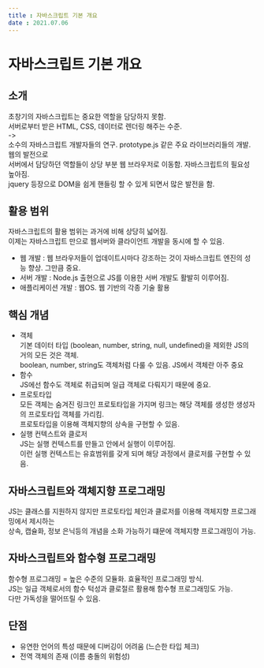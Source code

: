 ```yaml
---
title : 자바스크립트 기본 개요  
date : 2021.07.06
---
```


# 자바스크립트 기본 개요

## 소개

초창기의 자바스크립트는 중요한 역할을 담당하지 못함.  
서버로부터 받은 HTML, CSS, 데이터로 렌더링 해주는 수준.  
->  
소수의 자바스크립트 개발자들의 연구. prototype.js 같은 주요 라이브러리들의 개발. 웹의 발전으로  
서버에서 담당하던 역할들이 상당 부분 웹 브라우저로 이동함. 자바스크립트의 필요성 높아짐.    
jquery 등장으로 DOM을 쉽게 핸들링 할 수 있게 되면서 많은 발전을 함.  


## 활용 범위
자바스크립트의 활용 범위는 과거에 비해 상당히 넓어짐.  
이제는 자바스크립트 만으로 웹서버와 클라이언트 개발을 동시에 할 수 있음.  

* 웹 개발 : 웹 브라우저들이 업데이트시마다 강조하는 것이 자바스크립트 엔진의 성능 향상. 그만큼 중요.
* 서버 개발 : Node.js 출현으로 JS를 이용한 서버 개발도 활발히 이루어짐.
* 애플리케이션 개발 : 웹OS. 웹 기반의 각종 기술 활용

## 핵심 개념

* 객체  
  기본 데이터 타입 (boolean, number, string, null, undefined)을 제외한 JS의 거의 모든 것은 객체.  
  boolean, number, string도 객체처럼 다룰 수 있음. JS에서 객체란 아주 중요
* 함수    
  JS에선 함수도 객체로 취급되며 일급 객체로 다뤄지기 때문에 중요.
* 프로토타입  
  모든 객체는 숨겨진 링크인 프로토타입을 가지며 링크는 해당 객체를 생성한 생성자의 프로토타입 객체를 가리킴.  
  프로토타입을 이용해 객체지향의 상속을 구현할 수 있음.  
* 실행 컨텍스트와 클로저  
  JS는 실행 컨텍스트를 만들고 안에서 실행이 이루어짐.  
  이런 실행 컨텍스트는 유효범위를 갖게 되며 해당 과정에서 클로저를 구현할 수 있음.


## 자바스크립트와 객체지향 프로그래밍
JS는 클래스를 지원하지 않지만 프로토타입 체인과 클로저를 이용해 객체지향 프로그래밍에서 제시하는   
상속, 캡슐화, 정보 은닉등의 개념을 소화 가능하기 떄문에 객체지향 프로그래밍이 가능.

## 자바스크립트와 함수형 프로그래밍
함수형 프로그래밍 = 높은 수준의 모듈화. 효율적인 프로그래밍 방식.  
JS는 일급 객체로서의 함수 턱성과 클로절르 활용해 함수형 프로그래밍도 가능.  
다만 가독성을 떨어뜨릴 수 있음.  

## 단점
* 유연한 언어의 특성 때문에 디버깅이 어려움 (느슨한 타입 체크)
* 전역 객체의 존재 (이름 충돌의 위험성)
